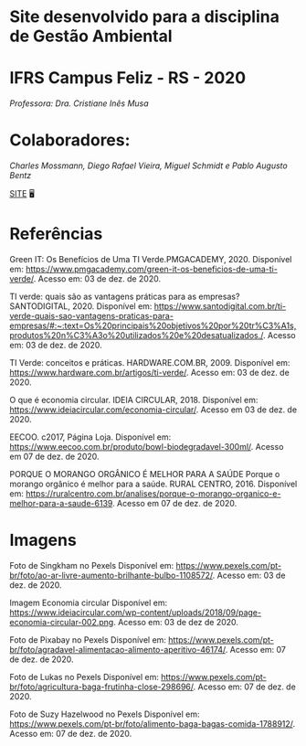 # Site desenvolvido para a disciplina de Gestão Ambiental
# IFRS Campus Feliz - RS - 2020

*Professora: Dra. Cristiane Inês Musa* 

# Colaboradores:
*Charles Mossmann,
Diego Rafael Vieira,
Miguel Schmidt e 
Pablo Augusto Bentz*

[SITE](https://diegorafaelvieira.github.io/GestaoAmbiental/) :desktop_computer: 

# Referências
Green IT: Os Benefícios de Uma TI Verde.PMGACADEMY, 2020. Disponível em:
<https://www.pmgacademy.com/green-it-os-beneficios-de-uma-ti-verde/>. Acesso em: 03 de dez. de 2020.

TI verde: quais são as vantagens práticas para as empresas? SANTODIGITAL, 2020. Disponível em:
<https://www.santodigital.com.br/ti-verde-quais-sao-vantagens-praticas-para-empresas/#:~:text=Os%20principais%20objetivos%20por%20tr%C3%A1s,produtos%20n%C3%A3o%20utilizados%20e%20desatualizados./>. Acesso em: 03 de dez. de 2020.


TI Verde: conceitos e práticas. HARDWARE.COM.BR, 2009. 
Disponível em: <https://www.hardware.com.br/artigos/ti-verde/>. Acesso em: 03 de dez. de 2020.

O que é economia circular. IDEIA CIRCULAR, 2018.
Disponível em: <https://www.ideiacircular.com/economia-circular/>. Acesso em 03 de dez. de 2020.


EECOO. c2017, Página Loja.
Disponível em: <https://www.eecoo.com.br/produto/bowl-biodegradavel-300ml/>. Acesso em 07 de dez. de 2020.

PORQUE O MORANGO ORGÂNICO É MELHOR PARA A SAÚDE Porque o morango orgânico é melhor para a saúde. RURAL CENTRO, 2016.
Disponível em: <https://ruralcentro.com.br/analises/porque-o-morango-organico-e-melhor-para-a-saude-6139>. Acesso em 07 de dez. de 2020.


# Imagens
Foto de Singkham no Pexels
Disponível em: <https://www.pexels.com/pt-br/foto/ao-ar-livre-aumento-brilhante-bulbo-1108572/>. Acesso em: 03 de dez. de 2020. 

Imagem Economia circular
Disponível em: <https://www.ideiacircular.com/wp-content/uploads/2018/09/page-economia-circular-002.png>. Acesso em: 03 de dez de 2020.

Foto de Pixabay no Pexels
Disponível em: <https://www.pexels.com/pt-br/foto/agradavel-alimentacao-alimento-aperitivo-46174/>. Acesso em: 07 de dez. de 2020.

Foto de Lukas no Pexels
Disponível em: <https://www.pexels.com/pt-br/foto/agricultura-baga-frutinha-close-298696/>. Acesso em: 07 de dez. de 2020.

Foto de Suzy Hazelwood no Pexels
Disponível em: <https://www.pexels.com/pt-br/foto/alimento-baga-bagas-comida-1788912/>. Acesso em: 07 de dez. de 2020.
